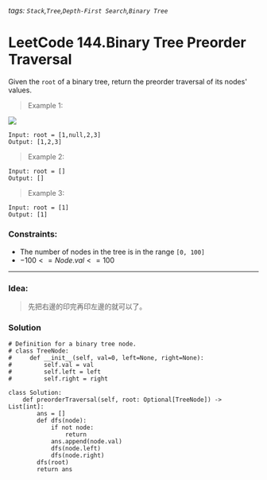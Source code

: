###### tags: `Stack`,`Tree`,`Depth-First Search`,`Binary Tree`

# LeetCode 144.Binary Tree Preorder Traversal

Given the ```root``` of a binary tree, return the preorder traversal of its nodes' values.  
  
 

>Example 1:  

![](https://assets.leetcode.com/uploads/2020/09/15/inorder_1.jpg)
```
Input: root = [1,null,2,3]
Output: [1,2,3]
```

>Example 2:
```
Input: root = []
Output: []
```
>Example 3:
```
Input: root = [1]
Output: [1]
```
 

### Constraints:

- The number of nodes in the tree is in the range ```[0, 100]```
- $-100 <= Node.val <= 100$




---
### Idea:
>先把右邊的印完再印左邊的就可以了。
### Solution

```python=
# Definition for a binary tree node.
# class TreeNode:
#     def __init__(self, val=0, left=None, right=None):
#         self.val = val
#         self.left = left
#         self.right = right

class Solution:
    def preorderTraversal(self, root: Optional[TreeNode]) -> List[int]:
        ans = []
        def dfs(node):
            if not node:
                return
            ans.append(node.val)
            dfs(node.left)
            dfs(node.right)
        dfs(root)
        return ans
```
